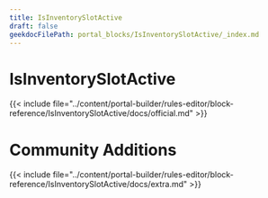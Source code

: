 ```yaml
---
title: IsInventorySlotActive
draft: false
geekdocFilePath: portal_blocks/IsInventorySlotActive/_index.md
---
```

# IsInventorySlotActive
{{< include file="../content/portal-builder/rules-editor/block-reference/IsInventorySlotActive/docs/official.md" >}}

# Community Additions

{{< include file="../content/portal-builder/rules-editor/block-reference/IsInventorySlotActive/docs/extra.md" >}}
